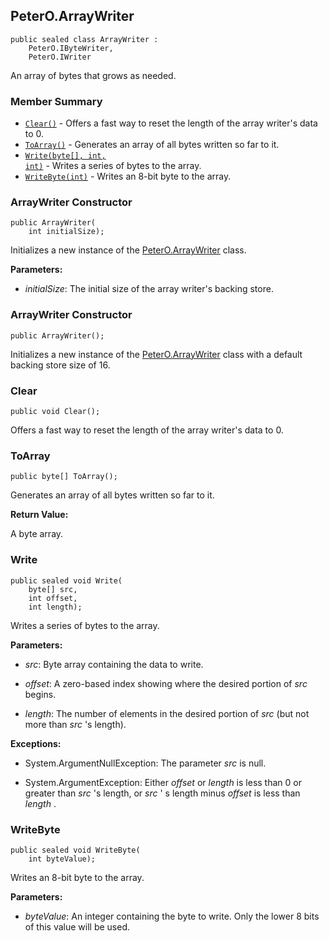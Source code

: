 ## PeterO.ArrayWriter

    public sealed class ArrayWriter :
        PeterO.IByteWriter,
        PeterO.IWriter

An array of bytes that grows as needed.

### Member Summary
* <code>[Clear()](#Clear)</code> - Offers a fast way to reset the length of the array writer's data to 0.
* <code>[ToArray()](#ToArray)</code> - Generates an array of all bytes written so far to it.
* <code>[Write(byte[], int, int)](#Write_byte_int_int)</code> - Writes a series of bytes to the array.
* <code>[WriteByte(int)](#WriteByte_int)</code> - Writes an 8-bit byte to the array.

<a id="Void_ctor_Int32"></a>
### ArrayWriter Constructor

    public ArrayWriter(
        int initialSize);

Initializes a new instance of the [PeterO.ArrayWriter](PeterO.ArrayWriter.md) class.

<b>Parameters:</b>

 * <i>initialSize</i>: The initial size of the array writer's backing store.

<a id="Void_ctor"></a>
### ArrayWriter Constructor

    public ArrayWriter();

Initializes a new instance of the [PeterO.ArrayWriter](PeterO.ArrayWriter.md) class with a default backing store size of 16.

<a id="Clear"></a>
### Clear

    public void Clear();

Offers a fast way to reset the length of the array writer's data to 0.

<a id="ToArray"></a>
### ToArray

    public byte[] ToArray();

Generates an array of all bytes written so far to it.

<b>Return Value:</b>

A byte array.

<a id="Write_byte_int_int"></a>
### Write

    public sealed void Write(
        byte[] src,
        int offset,
        int length);

Writes a series of bytes to the array.

<b>Parameters:</b>

 * <i>src</i>: Byte array containing the data to write.

 * <i>offset</i>: A zero-based index showing where the desired portion of <i>src</i>
begins.

 * <i>length</i>: The number of elements in the desired portion of <i>src</i>
(but not more than <i>src</i>
's length).

<b>Exceptions:</b>

 * System.ArgumentNullException:
The parameter <i>src</i>
is null.

 * System.ArgumentException:
Either <i>offset</i>
or <i>length</i>
is less than 0 or greater than <i>src</i>
's length, or <i>src</i>
' s length minus <i>offset</i>
is less than <i>length</i>
.

<a id="WriteByte_int"></a>
### WriteByte

    public sealed void WriteByte(
        int byteValue);

Writes an 8-bit byte to the array.

<b>Parameters:</b>

 * <i>byteValue</i>: An integer containing the byte to write. Only the lower 8 bits of this value will be used.
